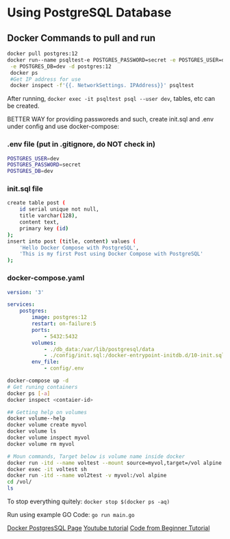 # Using PostgreSQL Database

## Docker Commands to pull and run

```bash
docker pull postgres:12
docker run--name psqltest-e POSTGRES_PASSWORD=secret -e POSTGRES_USER=dev \
 -e POSTGRES_DB=dev -d postgres:12
 docker ps
 #Get IP address for use
 docker inspect -f'{{. NetworkSettings. IPAddress}}' psqltest
 ```

 After running, `docker exec -it psqltest psql --user dev`, tables, etc can be created.

 BETTER WAY for providing passworeds and such, create init.sql and .env under config and use docker-compose:

### .env file (put in .gitignore, do NOT check in)

 ```BASH
POSTGRES_USER=dev
POSTGRES_PASSWORD=secret
POSTGRES_DB=dev
 ```

### init.sql file

```BASH
create table post (
    id serial unique not null,
    title varchar(128),
    content text,
    primary key (id)
);
insert into post (title, content) values (
    'Hello Docker Compose with PostgreSQL',
    'This is my first Post using Docker Compose with PostgreSQL'
);
```

### docker-compose.yaml

```YAML
version: '3'

services:
    postgres:
        image: postgres:12
        restart: on-failure:5
        ports:
            - 5432:5432
        volumes:
            - ./db_data:/var/lib/postgresql/data
            - ./config/init.sql:/docker-entrypoint-initdb.d/10-init.sql
        env_file:
            - config/.env
```

```BASH
docker-compose up -d
# Get runing containers
docker ps [-a]
docker inspect <contaier-id>

## Getting help on volumes
docker volume--help
docker volume create myvol
docker volume ls
docker volume inspect myvol
docker volume rm myvol

# Moun commands, Target below is volume name inside docker
docker run -itd --name voltest --mount source=myvol,target=/vol alpine
docker exec -it voltest sh
docker run -itd --name vol2test -v myvol:/vol alpine 
cd /vol/
ls
```

To stop everything quitely:
`docker stop $(docker ps -aq)`

Run using example GO Code:
`go run main.go`

[Docker PostgresSQL Page](https://hub.docker.com/_/postgres)
[Youtube tutorial](https://www.youtube.com/watch?v=Zl300YjrobA)
[Code from Beginner Tutorial](https://github.com/NerdCademyDev/docker)
